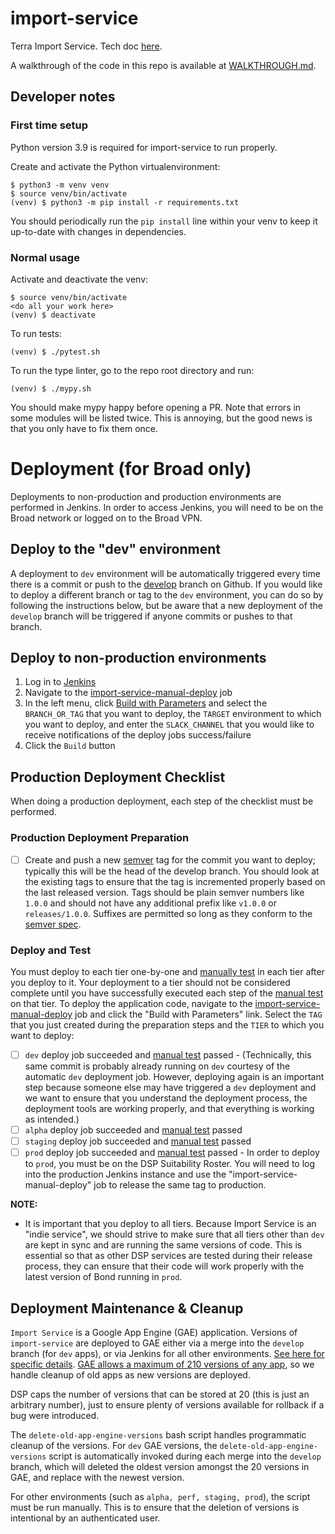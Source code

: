 # import-service
Terra Import Service. Tech doc [here](https://docs.google.com/document/d/1MeL9J5UqhtCg6SLD2Z9S_SsX3L9jYlZnSpfn2HJptc8/edit#).

A walkthrough of the code in this repo is available at [WALKTHROUGH.md](WALKTHROUGH.md).

## Developer notes

### First time setup

Python version 3.9 is required for import-service to run properly.

Create and activate the Python virtualenvironment:

```
$ python3 -m venv venv
$ source venv/bin/activate
(venv) $ python3 -m pip install -r requirements.txt
```

You should periodically run the `pip install` line within your venv to keep it up-to-date with changes in dependencies.

### Normal usage

Activate and deactivate the venv:
```
$ source venv/bin/activate
<do all your work here>
(venv) $ deactivate
```

To run tests:
```
(venv) $ ./pytest.sh
```

To run the type linter, go to the repo root directory and run:
```
(venv) $ ./mypy.sh
```

You should make mypy happy before opening a PR. Note that errors in some modules will be listed twice. This is annoying, but the good news is that you only have to fix them once.

# Deployment (for Broad only)

Deployments to non-production and production environments are performed in Jenkins.  In order to access Jenkins, you
will need to be on the Broad network or logged on to the Broad VPN.

## Deploy to the "dev" environment

A deployment to `dev` environment will be automatically triggered every time there is a commit or push to the
[develop](https://github.com/broadinstitute/import-service/tree/develop) branch on Github.  If you would like to deploy a different
branch or tag to the `dev` environment, you can do so by following the instructions below, but be aware that a new
deployment of the `develop` branch will be triggered if anyone commits or pushes to that branch.

## Deploy to non-production environments

1. Log in to [Jenkins](https://fc-jenkins.dsp-techops.broadinstitute.org/)
1. Navigate to the [import-service-manual-deploy](https://fc-jenkins.dsp-techops.broadinstitute.org/view/Deploy/job/import-service-manual-deploy/)
   job
1. In the left menu, click [Build with Parameters](https://fc-jenkins.dsp-techops.broadinstitute.org/view/Deploy/job/import-service-manual-deploy/build?delay=0sec)
   and select the `BRANCH_OR_TAG` that you want to deploy, the `TARGET` environment to which you want to deploy, and enter
   the `SLACK_CHANNEL` that you would like to receive notifications of the deploy jobs success/failure
1. Click the `Build` button

## Production Deployment Checklist

When doing a production deployment, each step of the checklist must be performed.

### Production Deployment Preparation

- [ ] Create and push a new [semver](https://semver.org/) tag for the commit you want to deploy; typically this will be
      the head of the develop branch.  You should look at the existing tags
      to ensure that the tag is incremented properly based on the last released version.  Tags should be plain semver numbers
      like `1.0.0` and should not have any additional prefix like `v1.0.0` or `releases/1.0.0`.  Suffixes are permitted so
      long as they conform to the [semver spec](https://semver.org/).

### Deploy and Test
You must deploy to each tier one-by-one and [manually test](https://docs.google.com/document/d/17edO6O7Rz5voxWa2oXbTc3pWZArbkOMNJn1woaILlpQ/edit?ts=5e9f6dd5#heading=h.flskep5qnamc)
in each tier after you deploy to it.  Your deployment to a tier should not be considered complete until you have
successfully executed each step of the [manual test](https://docs.google.com/document/d/17edO6O7Rz5voxWa2oXbTc3pWZArbkOMNJn1woaILlpQ/edit?ts=5e9f6dd5#heading=h.flskep5qnamc)
on that tier.  To deploy the application code, navigate to the [import-service-manual-deploy](https://fc-jenkins.dsp-techops.broadinstitute.org/view/Deploy/job/import-service-manual-deploy/)
job and click the "Build with Parameters" link.  Select the `TAG` that you just created during the preparation steps and
the `TIER` to which you want to deploy:

- [ ] `dev` deploy job succeeded and [manual test](https://docs.google.com/document/d/17edO6O7Rz5voxWa2oXbTc3pWZArbkOMNJn1woaILlpQ/edit?ts=5e9f6dd5#heading=h.flskep5qnamc) passed
      - (Technically, this same commit is probably already running on `dev` courtesy of the automatic `dev` deployment
      job. However, deploying again is an important step because someone else may have triggered a `dev` deployment and
      we want to ensure that you understand the deployment process, the deployment tools are working properly, and that
      everything is working as intended.)
- [ ] `alpha` deploy job succeeded and [manual test](https://docs.google.com/document/d/17edO6O7Rz5voxWa2oXbTc3pWZArbkOMNJn1woaILlpQ/edit?ts=5e9f6dd5#heading=h.flskep5qnamc) passed
- [ ] `staging` deploy job succeeded and [manual test](https://docs.google.com/document/d/17edO6O7Rz5voxWa2oXbTc3pWZArbkOMNJn1woaILlpQ/edit?ts=5e9f6dd5#heading=h.flskep5qnamc) passed
- [ ] `prod` deploy job succeeded and [manual test](https://docs.google.com/document/d/17edO6O7Rz5voxWa2oXbTc3pWZArbkOMNJn1woaILlpQ/edit?ts=5e9f6dd5#heading=h.flskep5qnamc) passed
      - In order to deploy to `prod`, you must be on the DSP Suitability Roster.  You will need to log into the
      production Jenkins instance and use the "import-service-manual-deploy" job to release the same tag to production.

**NOTE:**
* It is important that you deploy to all tiers.  Because Import Service is an "indie service", we should strive to make sure
that all tiers other than `dev` are kept in sync and are running the same versions of code.  This is essential so that
as other DSP services are tested during their release process, they can ensure that their code will work properly with
the latest version of Bond running in `prod`.

## Deployment Maintenance & Cleanup

`Import Service` is a Google App Engine (GAE) application.  Versions of `import-service` are deployed to GAE either via a merge into the `develop` branch (for `dev` apps),
or via Jenkins for all other environments. [See here for specific details](https://github.com/broadinstitute/import-service#deployment-for-broad-only).
[GAE allows a maximum of 210 versions of any app](https://cloud.google.com/appengine/docs/standard/an-overview-of-app-engine#limits), so we handle cleanup of old apps as 
new versions are deployed.

DSP caps the number of versions that can be stored at 20 (this is just an arbitrary number), just to ensure plenty of versions available for rollback if a bug were introduced.

The `delete-old-app-engine-versions` bash script handles programmatic cleanup of the versions.  For `dev` GAE versions, the `delete-old-app-engine-versions` script is automatically
invoked during each merge into the `develop` branch, which will deleted the oldest version amongst the 20 versions in GAE, and replace with the newest version.

For other environments (such as `alpha, perf, staging, prod`), the script must be run manually. This is to ensure that the deletion of versions is intentional by an authenticated user.




